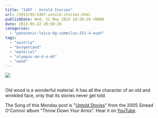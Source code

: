 ```yaml
---
title: "2407 - Untold Stories"
url: /2013/05/2407-untold-stories.html
publishDate: Wed, 22 May 2013 18:50:29 +0000
date: 2013-05-22 20:50:29
categories: 
  - "panasonic-leica-dg-summilux-251-4-asph"
tags: 
  - "austria"
  - "burgenland"
  - "material"
  - "olympus-om-d-e-m5"
  - "wood"
---
```

<div class="container">
<div class="center"><a target="_blank" href="https://d25zfm9zpd7gm5.cloudfront.net/1200x1200/2013/20130519_131716_lr.jpg"><img src="https://d25zfm9zpd7gm5.cloudfront.net/0600x0600/2013/20130519_131716_lr.jpg" /></a></div>
</div>
<br />

Old wood is a wonderful material. It has all the character of an old and wrinkled face, only that its stories never get told.

 The Song of this Monday post is "<a href="http://www.lyricsmode.com/lyrics/b/banton_buju/untold_stories.html" target="_blank">Untold Stories</a>" from the 2005 Sinead O'Connor album "Throw Down Your Arms". Hear it on <a href="http://www.youtube.com/watch?v=wgccYI5YUfk" target="_blank">YouTube</a>.
